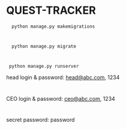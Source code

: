 # QUEST-TRACKER

	  python manage.py makemigrations
#

	  python manage.py migrate

 #

     python manage.py runserver

head login & password: head@abc.com, 1234
#
CEO login & password: ceo@abc.com, 1234
#
secret password: password
